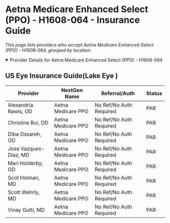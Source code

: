 # Aetna Medicare Enhanced Select (PPO) - H1608-064 - Insurance Guide

*This page lists providers who accept Aetna Medicare Enhanced Select (PPO) - H1608-064, grouped by location.*

<details open><summary>Provider Details for Aetna Medicare Enhanced Select (PPO) - H1608-064</summary>

## US Eye Insurance Guide(Lake Eye )

| Provider | NextGen Name | Referral/Auth | Status |
|----------|-------------|--------------|--------|
| Alexandria Rawls, OD | Aetna Medicare PPO | No Ref/No Auth Required | PAR |
| Christine Bui, OD | Aetna Medicare PPO | No Ref/No Auth Required | PAR |
| Diba Ossareh, OD | Aetna Medicare PPO | No Ref/No Auth Required | PAR |
| Jose Vazques-Diaz, MD | Aetna Medicare PPO | No Ref/No Auth Required | PAR |
| Mari Holderby, OD | Aetna Medicare PPO | No Ref/No Auth Required | PAR |
| Scot Holman, MD | Aetna Medicare PPO | No Ref/No Auth Required | PAR |
| Scott Wehrly, MD | Aetna Medicare PPO | No Ref/No Auth Required | PAR |
| Vinay Gutti, MD | Aetna Medicare PPO | No Ref/No Auth Required | PAR |

</details>

